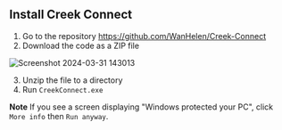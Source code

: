 ## **Install Creek Connect**

1.  Go to the repository https://github.com/WanHelen/Creek-Connect
2. Download the code as a ZIP file

![Screenshot 2024-03-31 143013](https://github.com/WanHelen/Creek-Connect/assets/155197028/9131b908-1b14-4cfe-9f88-b86cf76f7704)

3. Unzip the file to a directory
4. Run `CreekConnect.exe`


**Note**
If you see a screen displaying "Windows protected your PC", click `More info` then `Run anyway`.
